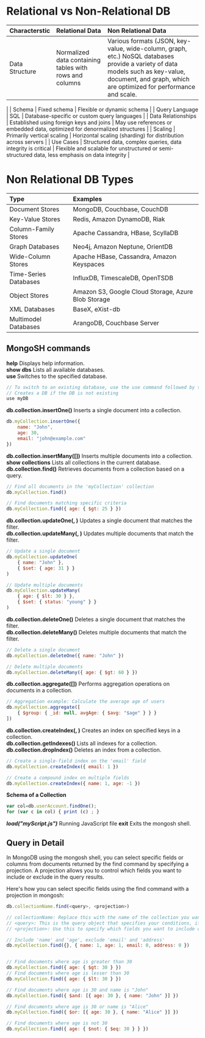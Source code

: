 


# Relational vs Non-Relational DB

| Characterstic    | Relational Data | Non Relational Data
| :-------- | :------- | :------- |
| Data Structure  | Normalized data containing tables with rows and columns    | Various formats (JSON, key-value, wide-column, graph, etc.) NoSQL databases provide a variety of data models such as key-value, document, and graph, which are optimized for performance and scale. |
| 
| Schema  | Fixed schema    | Flexible or dynamic schema | 
|  Query Language |  SQL | Database-specific or custom query languages |
|  Data Relationships | Established using foreign keys and joins   |   May use references or embedded data, optimized for denormalized structures  |
|  Scaling |  Primarily vertical scaling  |   Horizontal scaling (sharding) for distribution across servers  |
| Use Cases  |  Structured data, complex queries, data integrity is critical  |   Flexible and scalable for unstructured or semi-structured data, less emphasis on data integrity  |

# Non Relational DB Types

| Type    | Examples | 
| :-------- | :------- |
| Document Stores  | MongoDB, Couchbase, CouchDB   |
| Key-Value Stores  |   Redis, Amazon DynamoDB, Riak |
| Column-Family Stores  |  Apache Cassandra, HBase, ScyllaDB  |
| Graph Databases   |  Neo4j, Amazon Neptune, OrientDB  |
| Wide-Column Stores  | Apache HBase, Cassandra, Amazon Keyspaces   |
|  Time-Series Databases |  InfluxDB, TimescaleDB, OpenTSDB |
| Object Stores  |   Amazon S3, Google Cloud Storage, Azure Blob Storage |
|  XML Databases |  BaseX, eXist-db  |
| Multimodel Databases  | ArangoDB, Couchbase Server   |



## MongoSH commands
**help**	Displays help information.\
**show dbs**	Lists all available databases.\
**use <database>**	Switches to the specified database.
```js
// To switch to an existing database, use the use command followed by the name of the database. If the specified database does not exist, MongoDB will create it when you start storing data in it.
// Creates a DB if the DB is not existing
use myDB
```
**db.collection.insertOne(<document>)**	Inserts a single document into a collection.
```js
db.myCollection.insertOne({
    name: "John",
    age: 30,
    email: "john@example.com"
})
```

**db.collection.insertMany([<documents>])**	Inserts multiple documents into a collection.\
**show collections**	Lists all collections in the current database.\
**db.collection.find(<query>)**	Retrieves documents from a collection based on a query.
```js
// Find all documents in the 'myCollection' collection
db.myCollection.find()

// Find documents matching specific criteria
db.myCollection.find({ age: { $gt: 25 } })

```

**db.collection.updateOne(<filter>, <update>)**	Updates a single document that matches the filter.\
**db.collection.updateMany(<filter>, <update>)**	Updates multiple documents that match the filter.
```js
// Update a single document
db.myCollection.updateOne(
    { name: "John" },
    { $set: { age: 31 } }
)

// Update multiple documents
db.myCollection.updateMany(
    { age: { $lt: 30 } },
    { $set: { status: "young" } }
)

```
**db.collection.deleteOne(<filter>)**	Deletes a single document that matches the filter.\
**db.collection.deleteMany(<filter>)**	Deletes multiple documents that match the filter.
```js
// Delete a single document
db.myCollection.deleteOne({ name: "John" })

// Delete multiple documents
db.myCollection.deleteMany({ age: { $gt: 60 } })

```
**db.collection.aggregate([<pipeline>])**	Performs aggregation operations on documents in a collection.
```js
// Aggregation example: Calculate the average age of users
db.myCollection.aggregate([
    { $group: { _id: null, avgAge: { $avg: "$age" } } }
])

```
**db.collection.createIndex(<keys>, <options>)**	Creates an index on specified keys in a collection.\
**db.collection.getIndexes()**	Lists all indexes for a collection.\
**db.collection.dropIndex(<indexName>)**	Deletes an index from a collection.
```js
// Create a single-field index on the 'email' field
db.myCollection.createIndex({ email: 1 })

// Create a compound index on multiple fields
db.myCollection.createIndex({ name: 1, age: -1 })

```
**Schema of a Collection**
```js
var col=db.userAccount.findOne();
for (var c in col) { print (c) ; }
```

***load("myScript.js")*** Running JavaScript file
**exit**	Exits the mongosh shell.





## Query in Detail

In MongoDB using the mongosh shell, you can select specific fields or columns from documents returned by the find command by specifying a projection. A projection allows you to control which fields you want to include or exclude in the query results.

Here's how you can select specific fields using the find command with a projection in mongosh:
```js
db.collectionName.find(<query>, <projection>)

// collectionName: Replace this with the name of the collection you want to query.
// <query>: This is the query object that specifies your conditions, if any.
// <projection>: Use this to specify which fields you want to include or exclude from the results.

// Include 'name' and 'age', exclude 'email' and 'address'
db.myCollection.find({}, { name: 1, age: 1, email: 0, address: 0 })

```
```js

// Find documents where age is greater than 30
db.myCollection.find({ age: { $gt: 30 } })
// Find documents where age is lesser than 30
db.myCollection.find({ age: { $lt: 30 } })

// Find documents where age is 30 and name is "John"
db.myCollection.find({ $and: [{ age: 30 }, { name: "John" }] })

// Find documents where age is 30 or name is "Alice"
db.myCollection.find({ $or: [{ age: 30 }, { name: "Alice" }] })

// Find documents where age is not 30
db.myCollection.find({ age: { $not: { $eq: 30 } } })

```
```js

```
```js

```
```js

```
```js

```
```js

```
```js

```
```js

```



 




